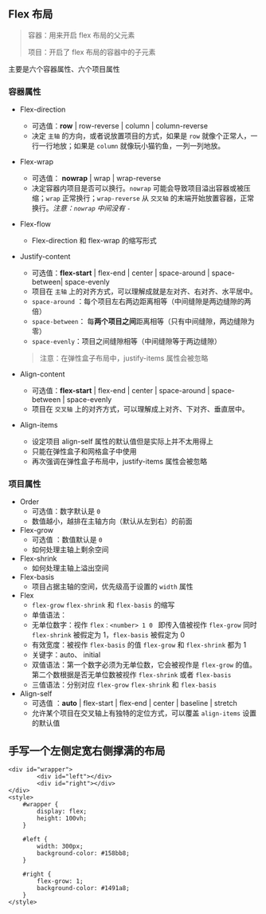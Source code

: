 ## Flex 布局

>容器：用来开启 flex 布局的父元素
>
>项目：开启了 flex 布局的容器中的子元素

主要是六个容器属性、六个项目属性

### 容器属性

- Flex-direction

  - 可选值：**row** | row-reverse | column | column-reverse
  - 决定 `主轴` 的方向，或者说放置项目的方式，如果是 `row` 就像个正常人，一行一行地放；如果是 `column` 就像玩小猫钓鱼，一列一列地放。

- Flex-wrap

  - 可选值： **nowrap** | wrap | wrap-reverse
  - 决定容器内项目是否可以换行。`nowrap` 可能会导致项目溢出容器或被压缩；`wrap` 正常换行；`wrap-reverse` 从 `交叉轴` 的末端开始放置容器，正常换行。*注意：`nowrap` 中间没有 `-`*

- Flex-flow

  - Flex-direction 和 flex-wrap 的缩写形式

- Justify-content

  - 可选值：**flex-start** | flex-end | center | space-around | space-between| space-evenly 
  - 项目在 `主轴` 上的对齐方式，可以理解成就是左对齐、右对齐、水平居中。
  - `space-around` ：每个项目左右两边距离相等（中间缝隙是两边缝隙的两倍）
  - `space-between`： 每**两个项目之间**距离相等（只有中间缝隙，两边缝隙为零）
  - `space-evenly`：项目之间缝隙相等（中间缝隙等于两边缝隙）

  >注意：在弹性盒子布局中，justify-items 属性会被忽略

- Align-content

  - 可选值：**flex-start** | flex-end | center | space-around | space-between | space-evenly
  - 项目在 `交叉轴` 上的对齐方式，可以理解成上对齐、下对齐、垂直居中。

- Align-items

  - 设定项目 align-self  属性的默认值但是实际上并不太用得上
  - 只能在弹性盒子和网格盒子中使用
  - 再次强调在弹性盒子布局中，justify-items 属性会被忽略

### 项目属性

- Order
  - 可选值：数字默认是 `0`
  - 数值越小，越排在主轴方向（默认从左到右）的前面
- Flex-grow
  - 可选值 ：数值默认是 `0`
  - 如何处理主轴上剩余空间
- Flex-shrink
  - 如何处理主轴上溢出空间
- Flex-basis
  - 项目占据主轴的空间，优先级高于设置的 `width` 属性
- Flex
  - `flex-grow` `flex-shrink` 和 `flex-basis` 的缩写
  -  单值语法：
    - 无单位数字：视作 `flex：<number> 1 0 `  即传入值被视作 `flex-grow` 同时 `flex-shrink` 被假定为 1，`flex-basis` 被假定为 0
    - 有效宽度：被视作 `flex-basis` 的值 `flex-grow` 和 `flex-shrink` 都为 1 
    - 关键字：auto、 initial
  - 双值语法：第一个数字必须为无单位数，它会被视作是 `flex-grow` 的值。第二个数根据是否无单位数被视作 `flex-shrink` 或者 `flex-basis`
  - 三值语法：分别对应 `flex-grow` `flex-shrink` 和 `flex-basis` 
- Align-self
  - 可选值 ：**auto** | flex-start | flex-end | center | baseline | stretch
  - 允许某个项目在交叉轴上有独特的定位方式，可以覆盖 `align-items` 设置的默认值

## 手写一个左侧定宽右侧撑满的布局

```html{17}
<div id="wrapper">
        <div id="left"></div>
        <div id="right"></div>
</div>
<style>
    #wrapper {
        display: flex;
        height: 100vh;
    }

    #left {
        width: 300px;
        background-color: #158bb8;
    }

    #right {
        flex-grow: 1;
        background-color: #1491a8;
    }
</style>
```


